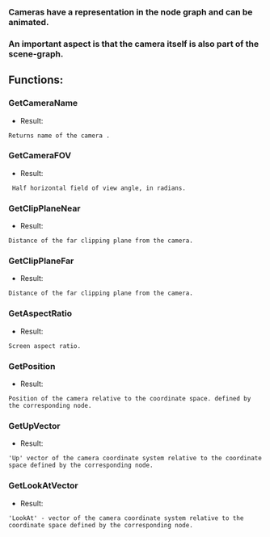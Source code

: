  ### Cameras have a representation in the node graph and can be animated.
 ### An important aspect is that the camera itself is also part of the scene-graph.

 ## Functions:

 ### GetCameraName


- Result: 
```
Returns name of the camera .
```

 ### GetCameraFOV

- Result: 
```
 Half horizontal field of view angle, in radians.
```

 ### GetClipPlaneNear

- Result: 
```
Distance of the far clipping plane from the camera.
```

 ### GetClipPlaneFar

- Result: 
```
Distance of the far clipping plane from the camera.
```


 ### GetAspectRatio


- Result: 
```
Screen aspect ratio.
```

 ### GetPosition


- Result: 
```
Position of the camera relative to the coordinate space. defined by the corresponding node.
```

 ### GetUpVector


- Result: 
```
'Up' vector of the camera coordinate system relative to the coordinate space defined by the corresponding node.
```

 ### GetLookAtVector

- Result: 
```
'LookAt' - vector of the camera coordinate system relative to the coordinate space defined by the corresponding node.
```